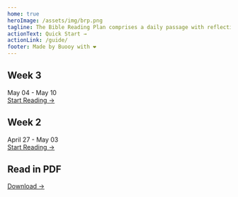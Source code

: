 ```yaml
---
home: true
heroImage: /assets/img/brp.png
tagline: The Bible Reading Plan comprises a daily passage with reflection questions to guide you in mediation
actionText: Quick Start →
actionLink: /guide/
footer: Made by Buooy with ❤️
---
```


<div class="features">
  <div class="feature">
    <h2>Week 3</h2>
    <p>May 04 - May 10
      <br/>
      <a href="/week-3">
        Start&nbsp;Reading&nbsp;&rarr;
      </a>
    </p>
  </div>
  <div class="feature">
    <h2>Week 2</h2>
    <p>April 27 - May 03
      <br/>
      <a href="/week-2">
        Start&nbsp;Reading&nbsp;&rarr;
      </a>
    </p>
  </div>
  <div class="feature">
    <h2>Read in PDF</h2>
    <p>
      <a href="https://www.riverlife.org.sg/brp" target="_blank">
        Download&nbsp;&rarr;
      </a>
    </p>
  </div>
</div>
